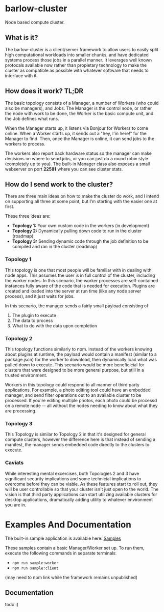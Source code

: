 # barlow-cluster
Node based compute cluster.

## What is it?
The barlow-cluster is a client/server framework to allow users to easily split high computational workloads into smaller chunks, and have dedicated systems process those jobs in a parallel manner. It leverages well known protocals available now rather than propietary technology to make the cluster as compatible as possible with whatever software that needs to interface with it.

## How does it work? TL;DR
The basic topology consists of a Manager, a number of Workers (who could also be managers), and Jobs.  The Manager is the control node, or rather the node with work to be done, the Worker is the basic compute unit, and the Job defines what runs.

When the Manager starts up, it listens via Bonjour for Workers to come online.  When a Worker starts up, it sends out a "hey, I'm here!" for the Manager to find.  Then, once the Manager is online, it can send jobs to the workers to process.

The workers also report back hardware status so the manager can make decisions on where to send jobs, or you can just do a round robin style (completely up to you).  The built-in Manager class also exposes a small webserver on port **22581** where you can see cluster stats.

## How do I send work to the cluster?
There are three main ideas on how to make the cluster do work, and I intend on supporting all three at some point, but I'm starting with the easier one at first.

These three ideas are:
- **Topology 1:** Your own custom code in the workers (in development)
- **Topology 2:** Dynamically pulling down code to run in the cluster (roadmap)
- **Topology 3:** Sending dynamic code through the job definition to be compiled and ran in the cluster (roadmap)

### Topology 1
This topology is one that most people will be familiar with in dealing with node apps. This assumes the user is in full control of the cluster, including the worker nodes.  In this scenario, the worker processes are self-contained instances fully aware of the code that is needed for execution.  Plugins are created and loaded into the server at run time (like any node server process), and it just waits for jobs.

In this scenario, the manager sends a fairly small payload consisting of
1. The plugin to execute
2. The data to process
3. What to do with the data upon completion

### Topology 2
This topology functions similarly to npm.  Instead of the workers knowing about plugins at runtime, the payload would contain a manifest (similar to a package.json) for the worker to download, then dynamically load what was pulled down to execute.  This scenario would be more beneficicial for clusters that were designed to be more general purpose, but still in a trusted environment.

Workers in this topology could respond to all manner of third party applications.  For example, a photo editing tool could have an embedded manager, and send filter operations out to an available cluster to be processed.  If you're editing multiple photos, each photo could be processd on a remote node -- all without the nodes needing to know about what they are processing.

### Topology 3
This Topology is similar to Topology 2 in that it's designed for general compute clusters, however the difference here is that instead of sending a manifest, the manager sends embedded code directly to the clusters to execute.

### Caviats
While interesting mental excercises, both Topologies 2 and 3 have significant security implications and some technicial implications to overcome before they can be viable.  As these features start to roll out, they will be user controllable so that your cluster isn't just open to the world.  The vision is that third party applications can start utilizing available clusters for desktop applications, dramatically adding utility to whatever environment you are in.

# Examples And Documentation
The built-in sample application is available here: [Samples](https://github.com/jnbarlow/barlow-cluster/tree/master/samples "Samples")

These samples contain a basic Manager/Worker set up.  To run them, execute the following commands in separate terminals:
- `npm run sample:worker`
- `npm run sample:client`

(may need to npm link while the framework remains unpublished)

## Documentation
todo :)